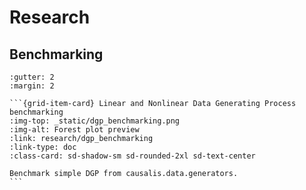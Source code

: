 # Research
## Benchmarking
````{grid} 3
:gutter: 2
:margin: 2

```{grid-item-card} Linear and Nonlinear Data Generating Process benchmarking
:img-top: _static/dgp_benchmarking.png
:img-alt: Forest plot preview
:link: research/dgp_benchmarking
:link-type: doc
:class-card: sd-shadow-sm sd-rounded-2xl sd-text-center

Benchmark simple DGP from causalis.data.generators.
```